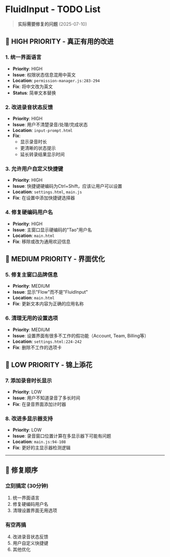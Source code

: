 # FluidInput - TODO List

> **实际需要修复的问题** (2025-07-10)

## 🔧 HIGH PRIORITY - 真正有用的改进

### 1. **统一界面语言**
- **Priority**: HIGH
- **Issue**: 权限状态信息混用中英文
- **Location**: `permission-manager.js:283-294`
- **Fix**: 将中文改为英文
- **Status**: 简单文本替换

### 2. **改进录音状态反馈**
- **Priority**: HIGH  
- **Issue**: 用户不清楚录音/处理/完成状态
- **Location**: `input-prompt.html`
- **Fix**: 
  - 显示录音时长
  - 更清晰的状态提示
  - 延长转录结果显示时间

### 3. **允许用户自定义快捷键**
- **Priority**: HIGH
- **Issue**: 快捷键硬编码为Ctrl+Shift，应该让用户可以设置
- **Location**: `settings.html`, `main.js`
- **Fix**: 在设置中添加快捷键选择器

### 4. **修复硬编码用户名**
- **Priority**: HIGH  
- **Issue**: 主窗口显示硬编码的"Tao"用户名
- **Location**: `main.html`
- **Fix**: 移除或改为通用欢迎信息

## 📱 MEDIUM PRIORITY - 界面优化

### 5. **修复主窗口品牌信息**
- **Priority**: MEDIUM  
- **Issue**: 显示"Flow"而不是"FluidInput"
- **Location**: `main.html`
- **Fix**: 更新文本内容为正确的应用名称

### 6. **清理无用的设置选项**
- **Priority**: MEDIUM
- **Issue**: 设置界面有很多不工作的假功能（Account, Team, Billing等）
- **Location**: `settings.html:224-242`  
- **Fix**: 删除不工作的选项卡

## 🔧 LOW PRIORITY - 锦上添花

### 7. **添加录音时长显示**
- **Priority**: LOW
- **Issue**: 用户不知道录音了多长时间
- **Fix**: 在录音界面添加计时器

### 8. **改进多显示器支持**
- **Priority**: LOW
- **Issue**: 录音窗口位置计算在多显示器下可能有问题
- **Location**: `main.js:94-108`
- **Fix**: 更好的主显示器检测逻辑

---

## 🎯 修复顺序

### **立刻搞定** (30分钟)
1. 统一界面语言 
2. 修复硬编码用户名
3. 清理设置界面无用选项

### **有空再搞** 
4. 改进录音状态反馈
5. 用户自定义快捷键
6. 其他优化